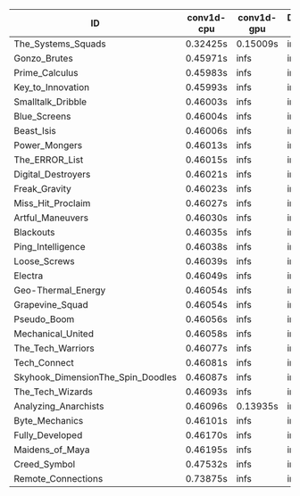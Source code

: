 |ID|conv1d-cpu|conv1d-gpu|DWSPConv2D-gpu|gemm-gpu|avg|
|-|-|-|-|-|-|
|The_Systems_Squads|0.32425s|0.15009s|infs|4.40646s|infs|
|Gonzo_Brutes|0.45971s|infs|infs|4.39259s|infs|
|Prime_Calculus|0.45983s|infs|infs|4.39163s|infs|
|Key_to_Innovation|0.45993s|infs|infs|4.38012s|infs|
|Smalltalk_Dribble|0.46003s|infs|infs|4.33653s|infs|
|Blue_Screens|0.46004s|infs|infs|4.39763s|infs|
|Beast_Isis|0.46006s|infs|infs|4.39147s|infs|
|Power_Mongers|0.46013s|infs|infs|4.41302s|infs|
|The_ERROR_List|0.46015s|infs|infs|4.38423s|infs|
|Digital_Destroyers|0.46021s|infs|infs|4.37679s|infs|
|Freak_Gravity|0.46023s|infs|infs|4.41059s|infs|
|Miss_Hit_Proclaim|0.46027s|infs|infs|4.40612s|infs|
|Artful_Maneuvers|0.46030s|infs|infs|4.40280s|infs|
|Blackouts|0.46035s|infs|infs|4.38451s|infs|
|Ping_Intelligence|0.46038s|infs|infs|4.42094s|infs|
|Loose_Screws|0.46039s|infs|infs|4.39681s|infs|
|Electra|0.46049s|infs|infs|4.40489s|infs|
|Geo-Thermal_Energy|0.46054s|infs|infs|4.38698s|infs|
|Grapevine_Squad|0.46054s|infs|infs|4.36763s|infs|
|Pseudo_Boom|0.46056s|infs|infs|4.38534s|infs|
|Mechanical_United|0.46058s|infs|infs|4.41041s|infs|
|The_Tech_Warriors|0.46077s|infs|infs|4.41281s|infs|
|Tech_Connect|0.46081s|infs|infs|4.42427s|infs|
|Skyhook_DimensionThe_Spin_Doodles|0.46087s|infs|infs|4.40687s|infs|
|The_Tech_Wizards|0.46093s|infs|infs|4.41258s|infs|
|Analyzing_Anarchists|0.46096s|0.13935s|infs|4.40578s|infs|
|Byte_Mechanics|0.46101s|infs|infs|4.38306s|infs|
|Fully_Developed|0.46170s|infs|infs|4.41614s|infs|
|Maidens_of_Maya|0.46195s|infs|infs|4.42020s|infs|
|Creed_Symbol|0.47532s|infs|infs|4.34648s|infs|
|Remote_Connections|0.73875s|infs|infs|4.39275s|infs|
